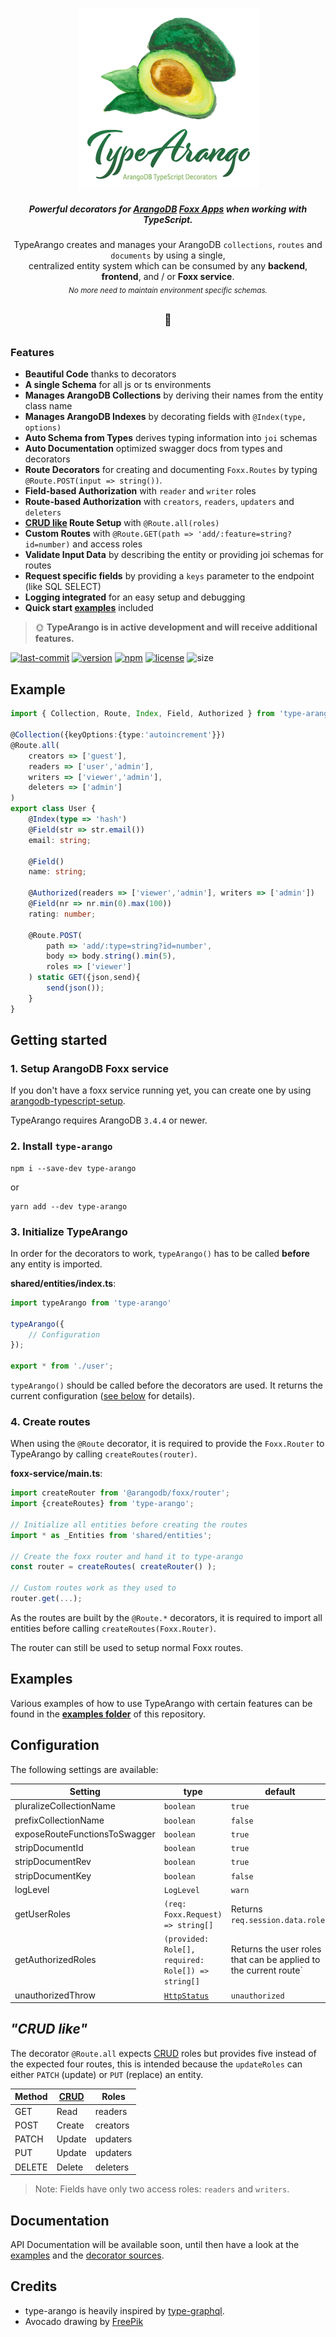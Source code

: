 <p align="center">
  <img src="./logo.png" alt="TypeArango" />
</p>

<h5 align="center">
    Powerful decorators for <a href="https://www.arangodb.com">ArangoDB</a> <a href="https://docs.arangodb.com/3.4/Manual/Foxx/">Foxx Apps</a> when working with TypeScript.
</h5>

<p align="center">
	TypeArango creates and manages your ArangoDB <code>collections</code>, <code>routes</code> and <code>documents</code> by using a single,<br/>centralized entity system which can be consumed by any <strong>backend</strong>, 
	<strong>frontend</strong>, and / or <strong>Foxx service</strong>.<br/><sub><i>No more need to maintain environment specific schemas.</i></sub>
</p>

<h2 align="center"><sup>🥑</sup></h2>

### Features
- **Beautiful Code** thanks to decorators
- **A single Schema** for all js or ts environments
- **Manages ArangoDB Collections** by deriving their names from the entity class name
- **Manages ArangoDB Indexes** by decorating fields with `@Index(type, options)`
- **Auto Schema from Types** derives typing information into `joi` schemas
- **Auto Documentation** optimized swagger docs from types and decorators
- **Route Decorators** for creating and documenting `Foxx.Routes` by typing `@Route.POST(input => string())`.
- **Field-based Authorization** with `reader` and `writer` roles
- **Route-based Authorization** with `creators`, `readers`, `updaters` and `deleters`
- **[CRUD like](#crud-like) Route Setup** with `@Route.all(roles)`
- **Custom Routes** with `@Route.GET(path => 'add/:feature=string?id=number)` and access roles
- **Validate Input Data** by describing the entity or providing joi schemas for routes
- **Request specific fields** by providing a `keys` parameter to the endpoint (like SQL SELECT)
- **Logging integrated** for an easy setup and debugging
- **Quick start [examples](./examples)** included

> 🌞 **TypeArango is in active development and will receive additional features.**

[![last-commit][github-last-commit]][github-last-commit-url]
[![version][github-version]][github-version-url]
[![npm][npm-badge]][npm-badge-url]
[![license][npm-license]][npm-license-url]
![size][shields-size]

## Example

```ts
import { Collection, Route, Index, Field, Authorized } from 'type-arango'

@Collection({keyOptions:{type:'autoincrement'}})
@Route.all(
    creators => ['guest'],
    readers => ['user','admin'],
    writers => ['viewer','admin'],
    deleters => ['admin']
)
export class User {
    @Index(type => 'hash')
    @Field(str => str.email())
    email: string;
    
    @Field()
    name: string;
    
    @Authorized(readers => ['viewer','admin'], writers => ['admin'])
    @Field(nr => nr.min(0).max(100))
    rating: number;
    
    @Route.POST(
        path => 'add/:type=string?id=number',
        body => body.string().min(5),
        roles => ['viewer']
    ) static GET({json,send){
        send(json());
    }
}
```


## Getting started

### 1. Setup ArangoDB Foxx service

If you don't have a foxx service running yet, you can create one by using 
[arangodb-typescript-setup](https://github.com/RienNeVaPlus/arangodb-typescript-setup).

TypeArango requires ArangoDB `3.4.4` or newer.

### 2. Install `type-arango`

```
npm i --save-dev type-arango
```
or
```
yarn add --dev type-arango
```

### 3. Initialize TypeArango

In order for the decorators to work, `typeArango()` has to be called **before**
any entity is imported.

**shared/entities/index.ts**:
```ts
import typeArango from 'type-arango'

typeArango({
    // Configuration
});

export * from './user';
```

`typeArango()` should be called before the decorators are used. It returns the
current configuration ([see below](#configuration) for details).

### 4. Create routes
When using the `@Route` decorator, it is required to provide the `Foxx.Router`
to TypeArango by calling `createRoutes(router)`.

**foxx-service/main.ts**:
```ts
import createRouter from '@arangodb/foxx/router';
import {createRoutes} from 'type-arango';

// Initialize all entities before creating the routes
import * as _Entities from 'shared/entities';

// Create the foxx router and hand it to type-arango
const router = createRoutes( createRouter() );

// Custom routes work as they used to
router.get(...);
```

As the routes are built by the `@Route.*` decorators, it is required to import all
entities before calling `createRoutes(Foxx.Router)`.

The router can still be used to setup normal Foxx routes.


## Examples

Various examples of how to use TypeArango with certain features can be found in the
**[examples folder](./examples)** of this repository.

## Configuration

The following settings are available:

| Setting                        | type       | default        |
| ------------------------------ | ---------- | -------------- |
| pluralizeCollectionName        | `boolean`  | `true`         |
| prefixCollectionName           | `boolean`  | `false`        |
| exposeRouteFunctionsToSwagger  | `boolean`  | `true`         |
| stripDocumentId                | `boolean`  | `true`         |
| stripDocumentRev               | `boolean`  | `true`         |
| stripDocumentKey               | `boolean`  | `false`        |
| logLevel                       | `LogLevel` | `warn`         |
| getUserRoles                   | ```(req: Foxx.Request) => string[]``` | Returns `req.session.data.roles` |
| getAuthorizedRoles             | ```(provided: Role[], required: Role[]) => string[]``` | Returns the user roles that can be applied to the current route` 
| unauthorizedThrow              | [`HttpStatus`](https://en.wikipedia.org/wiki/List_of_HTTP_status_codes) | `unauthorized`         |

## *"CRUD like"*

The decorator `@Route.all` expects [CRUD](https://en.wikipedia.org/wiki/Create,_read,_update_and_delete) roles but provides five instead of the expected four routes, this is intended because the `updateRoles` can either `PATCH` (update) or `PUT` (replace) an entity.


| Method | [CRUD](https://en.wikipedia.org/wiki/Create,_read,_update_and_delete) | Roles |
| ------ | --------- | -------- |
| GET    | Read      | readers  |
| POST   | Create    | creators |
| PATCH  | Update    | updaters |
| PUT    | Update    | updaters |
| DELETE | Delete    | deleters |

> Note: Fields have only two access roles: `readers` and `writers`.

## Documentation

API Documentation will be available soon, until then have a look at the [examples](./examples) and the [decorator sources](./src/decorators).

## Credits
- type-arango is heavily inspired by [type-graphql](https://github.com/19majkel94/type-graphql).
- Avocado drawing by [FreePik](https://www.freepik.com/free-photos-vectors/background)


[github-version]: https://img.shields.io/github/package-json/v/riennevaplus/type-arango.svg
[github-version-url]: https://github.com/RienNeVaPlus/type-arango/blob/master/package.json
[github-last-commit]: https://img.shields.io/github/last-commit/riennevaplus/type-arango.svg
[github-last-commit-url]: https://github.com/RienNeVaPlus/type-arango/commits/master
[npm-badge]: https://img.shields.io/npm/v/type-arango.svg
[npm-badge-url]: https://www.npmjs.com/package/type-arango
[npm-license]: https://img.shields.io/npm/l/type-arango.svg
[npm-license-url]: https://github.com/ionic-team/stencil/blob/master/LICENSE
[shields-size]: https://img.shields.io/github/repo-size/riennevaplus/type-arango.svg
